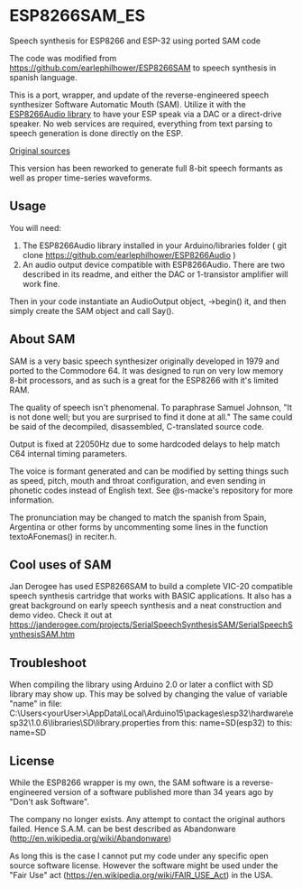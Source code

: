 # ESP8266SAM_ES
Speech synthesis for ESP8266 and ESP-32 using ported SAM code

The code was modified from https://github.com/earlephilhower/ESP8266SAM to speech synthesis in spanish language.

This is a port, wrapper, and update of the reverse-engineered speech synthesizer Software Automatic Mouth (SAM).  Utilize it with the [ESP8266Audio library](https://github.com/earlephilhower/ESP8266Audio/) to have your ESP speak via a DAC or a direct-drive speaker.  No web services are required, everything from text parsing to speech generation is done directly on the ESP.

[Original sources](https://github.com/s-macke/SAM)

This version has been reworked to generate full 8-bit speech formants as well as proper time-series waveforms.

## Usage
You will need:
1. The ESP8266Audio library installed in your Arduino/libraries folder ( git clone https://github.com/earlephilhower/ESP8266Audio )
2. An audio output device compatible with ESP8266Audio.  There are two described in its readme, and either the DAC or 1-transistor amplifier will work fine.

Then in your code instantiate an AudioOutput object, ->begin() it, and then simply create the SAM object and call Say().

## About SAM
SAM is a very basic speech synthesizer originally developed in 1979 and ported to the Commodore 64.  It was designed to run on very low memory 8-bit processors, and as such is a great for the ESP8266 with it's limited RAM.  

The quality of speech isn't phenomenal.  To paraphrase Samuel Johnson, "It is not done well; but you are surprised to find it done at all."  The same could be said of the decompiled, disassembled, C-translated source code.

Output is fixed at 22050Hz due to some hardcoded delays to help match C64 internal timing parameters.

The voice is formant generated and can be modified by setting things such as speed, pitch, mouth and throat configuration, and even sending in phonetic codes instead of English text.  See @s-macke's repository for more information.

The pronunciation may be changed to match the spanish from Spain, Argentina or other forms by uncommenting some lines in the function textoAFonemas() in reciter.h.

## Cool uses of SAM
Jan Derogee has used ESP8266SAM to build a complete VIC-20 compatible speech synthesis cartridge that works with BASIC applications.  It also has a great background on early speech synthesis and a neat construction and demo video.  Check it out at https://janderogee.com/projects/SerialSpeechSynthesisSAM/SerialSpeechSynthesisSAM.htm

## Troubleshoot
When compiling the library using Arduino 2.0 or later a conflict with SD library may show up. This may be solved by changing the value of variable "name" in file: 
C:\Users\<yourUser>\AppData\Local\Arduino15\packages\esp32\hardware\esp32\1.0.6\libraries\SD\library.properties
from this:
name=SD(esp32)
to this:
name=SD

## License
While the ESP8266 wrapper is my own, the SAM software is a reverse-engineered version of a software published more than 34 years ago by "Don't ask Software".

The company no longer exists. Any attempt to contact the original authors failed. Hence S.A.M. can be best described as Abandonware (http://en.wikipedia.org/wiki/Abandonware)

As long this is the case I cannot put my code under any specific open source software license. However the software might be used under the "Fair Use" act (https://en.wikipedia.org/wiki/FAIR_USE_Act) in the USA.
